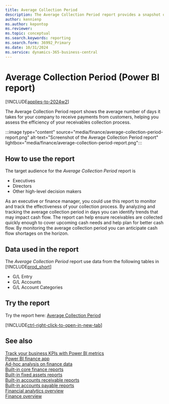 ```yaml
---
title: Average Collection Period
description: The Average Collection Period report provides a snapshot of the average days taken to collect account receivable payments.
author: kennienp
ms.author: kepontop
ms.reviewer:
ms.topic: conceptual
ms.search.keywords: reporting
ms.search.form: 36992_Primary
ms.date: 10/31/2024
ms.service: dynamics-365-business-central
---
```


# Average Collection Period (Power BI report)

[!INCLUDE[applies-to-2024w2](includes/applies-to-2024w2.md)]

The Average Collection Period report shows the average number of days it takes for your company to receive payments from customers, helping you assess the efficiency of your receivables collection process. 

:::image type="content" source="media/finance/average-collection-period-report.png" alt-text="Screenshot of the Average Collection Period report" lightbox="media/finance/average-collection-period-report.png":::


## How to use the report

The target audience for the *Average Collection Period* report is
- Executives
- Directors
- Other high-level decision makers

As an executive or finance manager, you could use this report to monitor and track the effectiveness of your collection process. By analyzing and tracking the average collection period in days you can identify trends that may impact cash flow. The report can help ensure receivables are collected quickly enough to cover upcoming cash needs and help plan for better cash flow. By monitoring the average collection period you can anticipate cash flow shortages on the horizon. 


<!-- ## Key Performance Indicators (KPIs)

The *Average Collection Period* report includes the following KPIs and measures: 

- [**Average Collection Period (Days)**](####)
- [**No. of Days**](####)
- [**Revenue**](####)
- [**Accounts Receivable (Average)**](####) -->


## Data used in the report

The *Average Collection Period* report use data from the following tables in [!INCLUDE[prod_short](includes/prod_short.md)]

- G/L Entry
- G/L Accounts
- G/L Account Categories


## Try the report

Try the report here: [Average Collection Period](https://businesscentral.dynamics.com?page=36992)

[!INCLUDE[ctrl-right-click-to-open-in-new-tab](includes/ctrl-right-click-to-open-in-new-tab.md)]

## See also

[Track your business KPIs with Power BI metrics](track-kpis-with-power-bi-metrics.md)   
[Power BI finance app](finance-powerbi-app.md)   
[Ad-hoc analysis on finance data](ad-hoc-analysis-finance.md)   
[Built-in core finance reports](finance-reports.md)  
[Built-in fixed assets reports](fa-reports.md)  
[Built-in accounts receivable reports](receivables-reports.md)  
[Built-in accounts payable reports](payables-reports.md)  
[Financial analytics overview](bi.md)   
[Finance overview](finance.md)    
